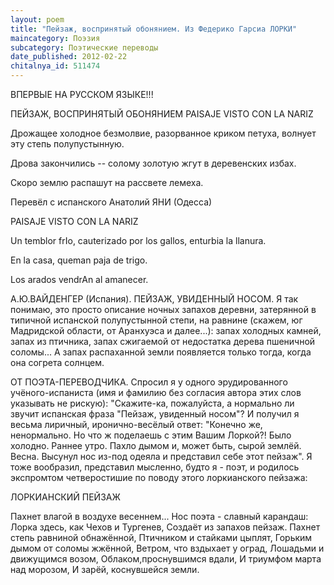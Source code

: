 ```yaml
---
layout: poem
title: "Пейзаж, воспринятый обонянием. Из Федерико Гарсиа ЛОРКИ"
maincategory: Поэзия
subcategory: Поэтические переводы
date_published: 2012-02-22
chitalnya_id: 511474
---
```




ВПЕРВЫЕ НА РУССКОМ ЯЗЫКЕ!!!

ПЕЙЗАЖ, ВОСПРИНЯТЫЙ ОБОНЯНИЕМ
PAISAJE VISTO CON LA NARIZ

Дрожащее холодное безмолвие,
разорванное криком
петуха,
волнует эту степь полупустынную.

Дрова закончились --
солому золотую
жгут в деревенских избах.

Скоро землю
распашут на рассвете
лемеха.

Перевёл с испанского Анатолий ЯНИ (Одесса)

PAISAJE VISTO CON LA NARIZ

Un temblor frIo,
cauterizado
por los gallos,
enturbia la llanura.

En la casa,
queman paja
de trigo.

Los arados vendrAn
al amanecer.

А.Ю.ВАЙДЕНГЕР (Испания). 
ПЕЙЗАЖ, УВИДЕННЫЙ НОСОМ.
Я так понимаю, это просто описание ночных запахов деревни, 
затерянной в типичной испанской полупустынной степи, на равнине 
(скажем, юг Мадридской области, от Аранхуэса и далее...): запах 
холодных камней, запах из птичника, запах сжигаемой от недостатка 
дерева пшеничной соломы... А запах распаханной земли появляется 
только тогда, когда она согрета солнцем.

ОТ ПОЭТА-ПЕРЕВОДЧИКА. Спросил я у одного эрудированного учёного-испаниста 
(имя и фамилию без согласия автора этих слов указывать не рискую): "Скажите-ка, 
пожалуйста, а нормально ли звучит испанская фраза "Пейзаж, увиденный носом"? 
И получил я весьма лиричный, иронично-весёлый ответ: "Конечно же, ненормально. 
Но что ж поделаешь с этим Вашим Лоркой?! Было холодно. Раннее утро. Пахло 
дымом и, может быть, сырой землёй. Весна. Высунул нос из-под одеяла и 
представил себе этот пейзаж". Я тоже вообразил, представил мысленно, будто я -
поэт, и родилось экспромтом четверостишие по поводу этого лоркианского пейзажа:

ЛОРКИАНСКИЙ ПЕЙЗАЖ

Пахнет влагой в воздухе весеннем...
Нос поэта - славный карандаш:
Лорка здесь, как Чехов и Тургенев,
Создаёт из запахов пейзаж.
Пахнет степь равниной обнажённой,
Птичником и стайками цыплят,
Горьким дымом от соломы жжённой,
Ветром, что вздыхает у оград,
Лошадьми и движущимся возом,
Облаком,проснувшимся вдали,
И триумфом марта над морозом,
И зарёй, коснувшейся земли.








